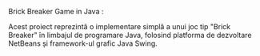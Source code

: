 Brick Breaker Game in Java :

Acest proiect reprezintă o implementare simplă a unui joc tip "Brick Breaker" în limbajul de programare Java, folosind platforma de dezvoltare NetBeans și framework-ul grafic Java Swing.